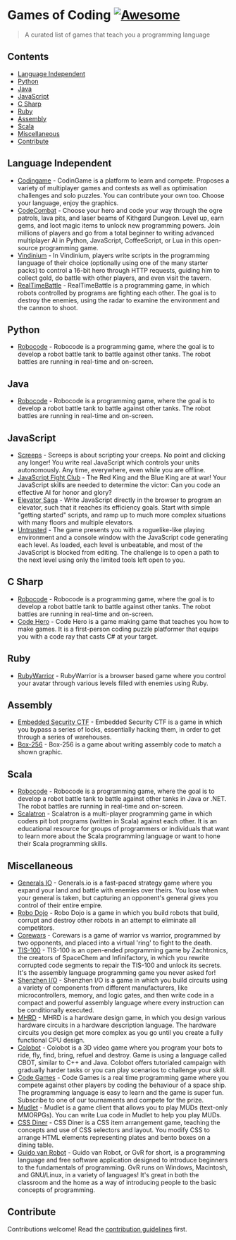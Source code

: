 # Games of Coding [![Awesome](https://awesome.re/badge.svg)](https://awesome.re)

> A curated list of games that teach you a programming language


## Contents

- [Language Independent](#language-independent)
- [Python](#python)
- [Java](#java)
- [JavaScript](#javascript)
- [C Sharp](#c-sharp)
- [Ruby](#ruby)
- [Assembly](#assembly)
- [Scala](#scala)
- [Miscellaneous](#miscellaneous)
- [Contribute](#contribute)

## Language Independent

- [Codingame](https://www.codingame.com/home) - CodinGame is a platform to learn and compete. Proposes a variety of multiplayer games and contests as well as optimisation challenges and solo puzzles. You can contribute your own too. Choose your language, enjoy the graphics. 
- [CodeCombat](https://codecombat.com) - Choose your hero and code your way through the ogre patrols, lava pits, and laser beams of Kithgard Dungeon. Level up, earn gems, and loot magic items to unlock new programming powers. Join millions of players and go from a total beginner to writing advanced multiplayer AI in Python, JavaScript, CoffeeScript, or Lua in this open-source programming game.
- [Vindinium](https://www.codingame.com/multiplayer/bot-programming/vindinium) - In Vindinium, players write scripts in the programming language of their choice (optionally using one of the many starter packs) to control a 16-bit hero through HTTP requests, guiding him to collect gold, do battle with other players, and even visit the tavern.
- [RealTimeBattle](http://realtimebattle.sourceforge.net) - RealTimeBattle is a programming game, in which robots controlled by programs are fighting each other. The goal is to destroy the enemies, using the radar to examine the environment and the cannon to shoot. 


## Python

- [Robocode](https://github.com/turkishviking/Python-Robocode) - Robocode is a programming game, where the goal is to develop a robot battle tank to battle against other tanks. The robot battles are running in real-time and on-screen.


## Java

- [Robocode](https://robocode.sourceforge.io) - Robocode is a programming game, where the goal is to develop a robot battle tank to battle against other tanks. The robot battles are running in real-time and on-screen.


## JavaScript

- [Screeps](https://screeps.com) - Screeps is about scripting your creeps. No point and clicking any longer! You write real JavaScript which controls your units autonomously. Any time, everywhere, even while you are offline.
- [JavaScript Fight Club](https://jsfight.club) - The Red King and the Blue King are at war! Your JavaScript skills are needed to determine the victor: Can you code an effective AI for honor and glory?
- [Elevator Saga](http://play.elevatorsaga.com) - Write JavaScript directly in the browser to program an elevator, such that it reaches its efficiency goals. Start with simple "getting started" scripts, and ramp up to much more complex situations with many floors and multiple elevators.
- [Untrusted](https://alexnisnevich.github.io/untrusted) - The game presents you with a roguelike-like playing environment and a console window with the JavaScript code generating each level. As loaded, each level is unbeatable, and most of the JavaScript is blocked from editing. The challenge is to open a path to the next level using only the limited tools left open to you.


## C Sharp

- [Robocode](http://robocode.sourceforge.io/robocode.dotnet) - Robocode is a programming game, where the goal is to develop a robot battle tank to battle against other tanks. The robot battles are running in real-time and on-screen.
- [Code Hero](http://www.codehero.org) - Code Hero is a game making game that teaches you how to make games. It is a first-person coding puzzle platformer that equips you with a code ray that casts C# at your target.


## Ruby

- [RubyWarrior](https://www.bloc.io/ruby-warrior) - RubyWarrior is a browser based game where you control your avatar through various levels filled with enemies using Ruby.

## Assembly

- [Embedded Security CTF](https://microcorruption.com) - Embedded Security CTF is a game in which you bypass a series of locks, essentially hacking them, in order to get through a series of warehouses.
- [Box-256](http://box-256.com) - Box-256 is a game about writing assembly code to match a shown graphic.


## Scala

- [Robocode](https://github.com/d6y/scala-robot-dev) - Robocode is a programming game, where the goal is to develop a robot battle tank to battle against other tanks in Java or .NET. The robot battles are running in real-time and on-screen.
- [Scalatron](http://scalatron.github.io) - Scalatron is a multi-player programming game in which coders pit bot programs (written in Scala) against each other. It is an educational resource for groups of programmers or individuals that want to learn more about the Scala programming language or want to hone their Scala programming skills.


## Miscellaneous

- [Generals IO](http://generals.io) - Generals.io is a fast-paced strategy game where you expand your land and battle with enemies over theirs. You lose when your general is taken, but capturing an opponent's general gives you control of their entire empire.
- [Robo Dojo](http://robodojo.club) - Robo Dojo is a game in which you build robots that build, corrupt and destroy other robots in an attempt to eliminate all competitors.
- [Corewars](http://www.corewars.org) - Corewars is a game of warrior vs warrior, programmed by two opponents, and placed into a virtual 'ring' to fight to the death.
- [TIS-100](http://www.zachtronics.com/tis-100) - TIS-100 is an open-ended programming game by Zachtronics, the creators of SpaceChem and Infinifactory, in which you rewrite corrupted code segments to repair the TIS-100 and unlock its secrets. It's the assembly language programming game you never asked for!
- [Shenzhen I/O](http://www.zachtronics.com/shenzhen-io) - Shenzhen I/O is a game in which you build circuits using a variety of components from different manufacturers, like microcontrollers, memory, and logic gates, and then write code in a compact and powerful assembly language where every instruction can be conditionally executed.
- [MHRD](http://store.steampowered.com/app/576030) - MHRD is a hardware design game, in which you design various hardware circuits in a hardware description language. The hardware circuits you design get more complex as you go until you create a fully functional CPU design.
- [Colobot](https://colobot.info) - Colobot is a 3D video game where you program your bots to ride, fly, find, bring, refuel and destroy. Game is using a language called CBOT, similar to C++ and Java. Colobot offers tutorialed campaign with gradually harder tasks or you can play scenarios to challenge your skill.
- [Code Games](http://codegames.io/en) - Code Games is a real time programming game where you compete against other players by coding the behaviour of a space ship. The programming language is easy to learn and the game is super fun. Subscribe to one of our tournaments and compete for the prize.
- [Mudlet](http://www.mudlet.org) - Mudlet is a game client that allows you to play MUDs (text-only MMORPGs). You can write Lua code in Mudlet to help you play MUDs.
- [CSS Diner](http://flukeout.github.io) - CSS Diner is a CSS item arrangement game, teaching the concepts and use of CSS selectors and layout. You modify CSS to arrange HTML elements representing plates and bento boxes on a dining table.
- [Guido van Robot](http://gvr.sourceforge.net) - Guido van Robot, or GvR for short, is a programming language and free software application designed to introduce beginners to the fundamentals of programming. GvR runs on Windows, Macintosh, and GNU/Linux, in a variety of languages! It's great in both the classroom and the home as a way of introducing people to the basic concepts of programming. 


## Contribute

Contributions welcome! Read the [contribution guidelines](contributing.md) first.
